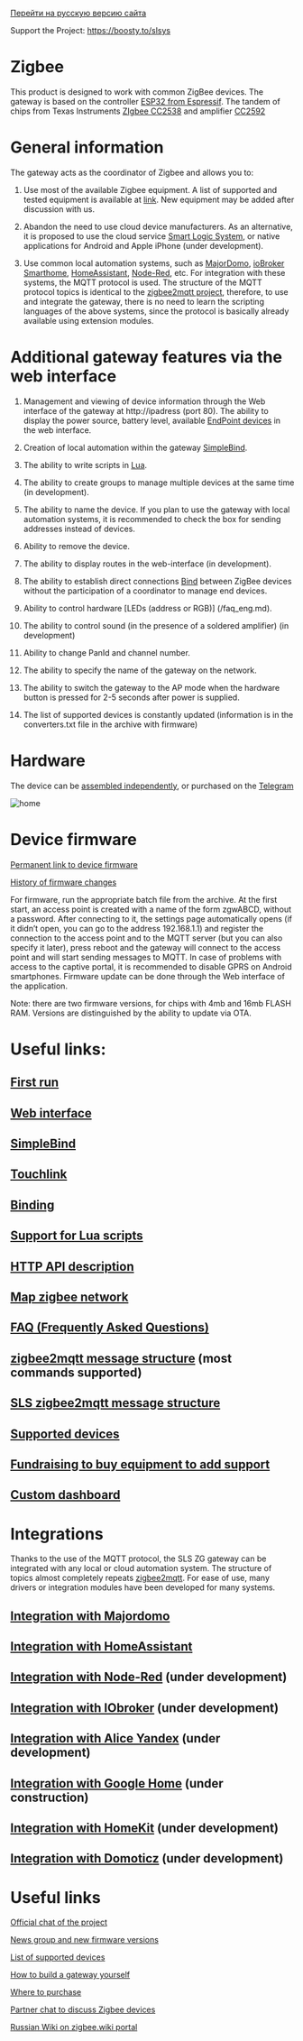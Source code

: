 [Перейти на русскую версию сайта](/)

Support the Project: https://boosty.to/slsys

# Zigbee 

This product is designed to work with common ZigBee devices. The gateway is based on the controller [ESP32 from Espressif](https://www.espressif.com/sites/default/files/documentation/esp32-wrover_datasheet_en.pdf). The tandem of chips from Texas Instruments [ZIgbee CC2538](https://www.ti.com/product/CC2538?utm_source=google&utm_medium=cpc&utm_campaign=epd-null-null-GPN_EN-cpc-pfgo-wwe&utm_content=CC2538&ds_k=%7b_dssearchterm%7d&DCM=yes&gclid=CjwKCAiA35rxBRAWEiwADqB37x__0Gm1rR2TUfCBETyuqrLjOtof6TuYSD3ZHzINYdNAbrXqfDxrwRoCpToQAvD_BwE&gclsrc=aw.ds) and amplifier [CC2592](https://www.ti.com/product/CC2592utm_source=google&utm_medium=cpc&utm_campaign=epd-null-null-GPN_EN-cpc-pf-google-wwe&utm_content=CC2592&ds_k=%7b_dssearchterm%7d&DCM=yes&gclid=CjwKCAiA35rxBRAWEiwADqB3776CVlMD1GHdk-unOn9R0YeMtlwAnjUvCIPuWvjhNqZRbiq6zy-ExoCxjYQAvD_BwE&gclsrc=aw.ds)

# General information
The gateway acts as the coordinator of Zigbee and allows you to:

1) Use most of the available Zigbee equipment. A list of supported and tested equipment is available at [link](https://slsys.io/action/supported_devices.html). New equipment may be added after discussion with us.


2) Abandon the need to use cloud device manufacturers. As an alternative, it is proposed to use the cloud service [Smart Logic System](https://cloud.slsys.io), or native applications for Android and Apple iPhone (under development).

3) Use common local automation systems, such as [MajorDomo](https://majordomohome.com/), [ioBroker Smarthome](https://www.iobroker.net), [HomeAssistant](https://www.home-assistant.io), [Node-Red](https://nodered.org), etc. For integration with these systems, the MQTT protocol is used. The structure of the MQTT protocol topics is identical to the [zigbee2mqtt project](https://www.zigbee2mqtt.io), therefore, to use and integrate the gateway, there is no need to learn the scripting languages ​​of the above systems, since the protocol is basically already available using extension modules.


# Additional gateway features via the web interface
1. Management and viewing of device information through the Web interface of the gateway at http://ipadress (port 80). The ability to display the power source, battery level, available [EndPoint devices](https://community.nxp.com/thread/332332) in the web interface.

2. Creation of local automation within the gateway [SimpleBind](/simplebind_eng.md).

3. The ability to write scripts in [Lua](https://ru.wikipedia.org/wiki/Lua). 

4. The ability to create groups to manage multiple devices at the same time (in development).

5. The ability to name the device. If you plan to use the gateway with local automation systems, it is recommended to check the box for sending addresses instead of devices.

5. Ability to remove the device.

6. The ability to display routes in the web-interface (in development).

8. The ability to establish direct connections [Bind](/bind_eng.md) between ZigBee devices without the participation of a coordinator to manage end devices.

9. Ability to control hardware [LEDs (address or RGB)] (/faq_eng.md).

10. The ability to control sound (in the presence of a soldered amplifier) (in development)

11. Ability to change PanId and channel number.

12. The ability to specify the name of the gateway on the network.

13. The ability to switch the gateway to the AP mode when the hardware button is pressed for 2-5 seconds after power is supplied.

14. The list of supported devices is constantly updated (information is in the converters.txt file in the archive with firmware)



# Hardware
The device can be [assembled independently](https://modkam.ru/?p=1342), or purchased on the [Telegram](https://t.me/avenit)

![home](/img/Mi_Gateway_Shield12.jpg)



# Device firmware
[Permanent link to device firmware](https://github.com/slsys/Gateway/tree/master/rom)

[History of firmware changes](/rom/history.md)

For firmware, run the appropriate batch file from the archive.
At the first start, an access point is created with a name of the form zgwABCD, without a password.
After connecting to it, the settings page automatically opens (if it didn’t open, you can go to the address 192.168.1.1) and register the connection to the access point and to the MQTT server (but you can also specify it later), press reboot and the gateway will connect to the access point and will start sending messages to MQTT. In case of problems with access to the captive portal, it is recommended to disable GPRS on Android smartphones. Firmware update can be done through the Web interface of the application.

Note: there are two firmware versions, for chips with 4mb and 16mb FLASH RAM. Versions are distinguished by the ability to update via OTA.


# Useful links:


## [First run](/firststart_eng.md)

## [Web interface](/web_eng.md)


## [SimpleBind](/simplebind_eng.md)

## [Touchlink](/touchlink_eng.md)

## [Binding](/bind_eng.md)


## [Support for Lua scripts](/lua_eng.md)

## [HTTP API description](/http_api_eng.md)

## [Map zigbee network](/map_eng.md)

## [FAQ (Frequently Asked Questions)](/faq_eng.md)

## [zigbee2mqtt message structure](https://www.zigbee2mqtt.io/information/mqtt_topics_and_message_structure.html) (most commands supported)

## [SLS zigbee2mqtt message structure](/slscommand_eng.md)

## [Supported devices](https://slsys.io/action/supported_devices.html)

## [Fundraising to buy equipment to add support](/donate_eng.md)

## [Custom dashboard](/ui_eng.md)

# Integrations

Thanks to the use of the MQTT protocol, the SLS ZG gateway can be integrated with any local or cloud automation system. The structure of topics almost completely repeats [zigbee2mqtt](https://www.zigbee2mqtt.io/information/mqtt_topics_and_message_structure.html). For ease of use, many drivers or integration modules have been developed for many systems.


## [Integration with Majordomo](/int_majordomo_eng.md)

## [Integration with HomeAssistant](/int_has_eng.md) 

## [Integration with Node-Red](/int_nodered_eng.md) (under development)

## [Integration with IObroker](/int_iob_eng.md) (under development)

## [Integration with Alice Yandex](/int_yandex_eng.md) (under development)

## [Integration with Google Home](/int_google_eng.md) (under construction)

## [Integration with HomeKit](/int_homekit_eng.md) (under development)

## [Integration with Domoticz](/int_domoticz_eng.md) (under development)


# Useful links
[Official chat of the project](https://t.me/slsys)

[News group and new firmware versions](https://t.me/slssys)

[List of supported devices](https://slsys.io/action/supported_devices.html)

[How to build a gateway yourself](https://modkam.ru/?p=1342)

[Where to purchase](https://t.me/avenit)

[Partner chat to discuss Zigbee devices](https://t.me/zigbeer)

[Russian Wiki on zigbee.wiki portal](https://zigbee.wiki/)
